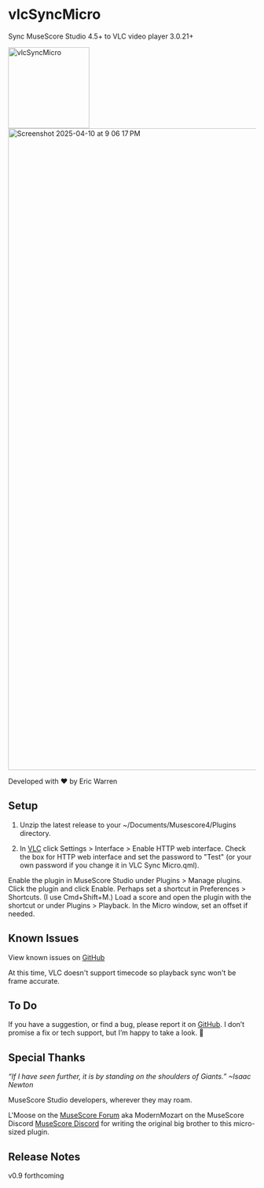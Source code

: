 # vlcSyncMicro
 Sync MuseScore Studio 4.5+ to VLC video player 3.0.21+
 
<img width="165" alt="vlcSyncMicro" src="https://github.com/user-attachments/assets/f7305873-3c9e-439b-863b-8dc2c005cb71" />

<img width="1307" alt="Screenshot 2025-04-10 at 9 06 17 PM" src="https://github.com/user-attachments/assets/ed0040bd-2458-4803-a51c-7524e872ebc6" />


Developed with ❤️ by Eric Warren


## Setup
1. Unzip the latest release to your ~/Documents/Musescore4/Plugins directory.

2. In [VLC](https://www.videolan.org/vlc/) click Settings > Interface > Enable HTTP web interface. Check the box for HTTP web interface and set the password to "Test" (or your own password if you change it in VLC Sync Micro.qml).

Enable the plugin in MuseScore Studio under Plugins > Manage plugins. Click the plugin and click Enable. Perhaps set a shortcut in Preferences > Shortcuts. (I use Cmd+Shift+M.) Load a score and open the plugin with the shortcut or under Plugins > Playback. In the Micro window, set an offset if needed.


## Known Issues
View known issues on [GitHub](https://github.com/eakwarren/vlcSyncMicro/issues)

At this time, VLC doesn't support timecode so playback sync won't be frame accurate.


## To Do
If you have a suggestion, or find a bug, please report it on [GitHub](https://github.com/eakwarren/vlcSyncMicro/issues). I don’t promise a fix or tech support, but I’m happy to take a look. 🙂


## Special Thanks
_“If I have seen further, it is by standing on the shoulders of Giants.” ~Isaac Newton_

MuseScore Studio developers, wherever they may roam.

L'Moose on the [MuseScore Forum](https://musescore.org/en/node/376476) aka ModernMozart on the MuseScore Discord [MuseScore Discord](https://discord.gg/CZnPNyswWq) for writing the original big brother to this micro-sized plugin.



## Release Notes
v0.9 forthcoming
